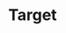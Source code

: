 ---
title: "Target"
url: /chesterfield/target-town-and-country-crossing-drive/
shop: department store
---